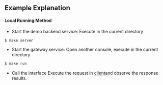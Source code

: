 ## Example Explanation

#### Local Running Method

- Start the demo backend service: Execute in the current directory

```sh
$ make server
```

- Start the gateway service: Open another console, execute in the current directory

```sh
$ make run
```

- Call the interface Execute the request in [client](client)and observe the response results.